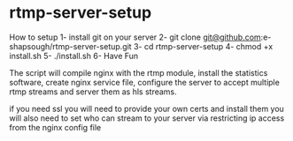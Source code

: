 # rtmp-server-setup
How to setup
1- install git on your server
2- git clone git@github.com:e-shapsough/rtmp-server-setup.git
3- cd rtmp-server-setup
4- chmod +x install.sh
5- ./install.sh
6- Have Fun

The script will compile nginx with the rtmp module, install the statistics software, create nginx service file, configure the server to accept multiple rtmp streams and server them as hls streams.

if you need ssl you will need to provide your own certs and install them
you will also need to set who can stream to your server via restricting ip access from the nginx config file
